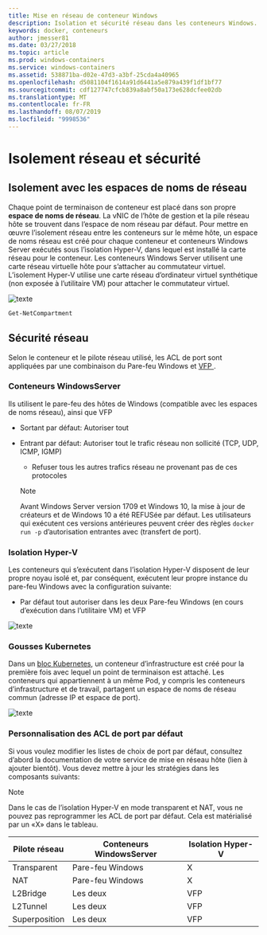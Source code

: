 ```yaml
---
title: Mise en réseau de conteneur Windows
description: Isolation et sécurité réseau dans les conteneurs Windows.
keywords: docker, conteneurs
author: jmesser81
ms.date: 03/27/2018
ms.topic: article
ms.prod: windows-containers
ms.service: windows-containers
ms.assetid: 538871ba-d02e-47d3-a3bf-25cda4a40965
ms.openlocfilehash: d5081104f1614a91d6441a5e879a439f1df1bf77
ms.sourcegitcommit: cdf127747cfcb839a8abf50a173e628dcfee02db
ms.translationtype: MT
ms.contentlocale: fr-FR
ms.lasthandoff: 08/07/2019
ms.locfileid: "9998536"
---
```

# <a name="network-isolation-and-security"></a>Isolement réseau et sécurité

## <a name="isolation-with-network-namespaces"></a>Isolement avec les espaces de noms de réseau

Chaque point de terminaison de conteneur est placé dans son propre __espace de noms de réseau__. La vNIC de l’hôte de gestion et la pile réseau hôte se trouvent dans l’espace de nom réseau par défaut. Pour mettre en œuvre l’isolement réseau entre les conteneurs sur le même hôte, un espace de noms réseau est créé pour chaque conteneur et conteneurs Windows Server exécutés sous l’isolation Hyper-V, dans lequel est installé la carte réseau pour le conteneur. Les conteneurs Windows Server utilisent une carte réseau virtuelle hôte pour s’attacher au commutateur virtuel. L’isolement Hyper-V utilise une carte réseau d’ordinateur virtuel synthétique (non exposée à l’utilitaire VM) pour attacher le commutateur virtuel.

![texte](media/network-compartment-visual.png)

```powershell
Get-NetCompartment
```

## <a name="network-security"></a>Sécurité réseau

Selon le conteneur et le pilote réseau utilisé, les ACL de port sont appliquées par une combinaison du Pare-feu Windows et [VFP ](https://www.microsoft.com/research/project/azure-virtual-filtering-platform/).

### <a name="windows-server-containers"></a>Conteneurs WindowsServer

Ils utilisent le pare-feu des hôtes de Windows (compatible avec les espaces de noms réseau), ainsi que VFP

* Sortant par défaut: Autoriser tout
* Entrant par défaut: Autoriser tout le trafic réseau non sollicité (TCP, UDP, ICMP, IGMP)
  * Refuser tous les autres trafics réseau ne provenant pas de ces protocoles

  >[!NOTE]
  >Avant Windows Server version 1709 et Windows 10, la mise à jour de créateurs et de Windows 10 a été REFUSée par défaut. Les utilisateurs qui exécutent ces versions antérieures peuvent créer des règles ``docker run -p`` d’autorisation entrantes avec (transfert de port).

### <a name="hyper-v-isolation"></a>Isolation Hyper-V

Les conteneurs qui s’exécutent dans l’isolation Hyper-V disposent de leur propre noyau isolé et, par conséquent, exécutent leur propre instance du pare-feu Windows avec la configuration suivante:

* Par défaut tout autoriser dans les deux Pare-feu Windows (en cours d’exécution dans l’utilitaire VM) et VFP

![texte](media/windows-firewall-containers.png)

### <a name="kubernetes-pods"></a>Gousses Kubernetes

Dans un [bloc Kubernetes](https://kubernetes.io/docs/concepts/workloads/pods/pod/), un conteneur d’infrastructure est créé pour la première fois avec lequel un point de terminaison est attaché. Les conteneurs qui appartiennent à un même Pod, y compris les conteneurs d’infrastructure et de travail, partagent un espace de noms de réseau commun (adresse IP et espace de port).

![texte](media/pod-network-compartment.png)

### <a name="customizing-default-port-acls"></a>Personnalisation des ACL de port par défaut

Si vous voulez modifier les listes de choix de port par défaut, consultez d’abord la documentation de votre service de mise en réseau hôte (lien à ajouter bientôt). Vous devez mettre à jour les stratégies dans les composants suivants:

>[!NOTE]
>Dans le cas de l’isolation Hyper-V en mode transparent et NAT, vous ne pouvez pas reprogrammer les ACL de port par défaut. Cela est matérialisé par un «X» dans le tableau.

| Pilote réseau | Conteneurs WindowsServer | Isolation Hyper-V  |
| -------------- |-------------------------- | ------------------- |
| Transparent | Pare-feu Windows | X |
| NAT | Pare-feu Windows | X |
| L2Bridge | Les deux | VFP |
| L2Tunnel | Les deux | VFP |
| Superposition  | Les deux | VFP |